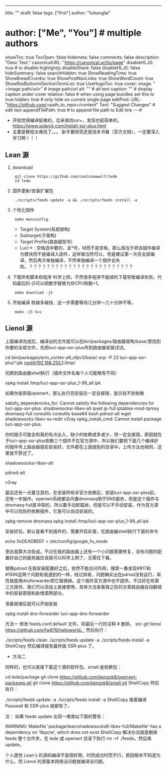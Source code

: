 ---
title: ""
draft: false
tags: ["first"]
author: "liukanglai"
# author: ["Me", "You"] # multiple authors
showToc: true
TocOpen: false
hidemeta: false
comments: false
description: "Desc Text."
canonicalURL: "https://canonical.url/to/page"
disableHLJS: true # to disable highlightjs
disableShare: false
disableHLJS: false
hideSummary: false
searchHidden: true
ShowReadingTime: true
ShowBreadCrumbs: true
ShowPostNavLinks: true
ShowWordCount: true
ShowRssButtonInSectionTermList: true
UseHugoToc: true
cover:
    image: "<image path/url>" # image path/url
    alt: "<alt text>" # alt text
    caption: "<text>" # display caption under cover
    relative: false # when using page bundles set this to true
    hidden: true # only hide on current single page
editPost:
    URL: "https://github.com/<path_to_repo>/content"
    Text: "Suggest Changes" # edit text
    appendFilePath: true # to append file path to Edit link
---#

- 开始觉得编译挺难的，后来查找ssr+，发现也挺简单的。https://www.solarck.com/install-ssr-plus.html
- 主要是教程太难找了。。。 新手要研究还是找本书看（官方文档），一定要深入学习啊！！！

## Lean 源

1. download
 
        git clone https://github.com/coolsnowwolf/lede
        cd lede


4. 固件更新/安装扩展包 
 
        ./scripts/feeds update -a && ./scripts/feeds install -a


5. 个性化固件 
 
        make menuconfig 

    - Target System(系统架构)
    - Subtarget(子架构)
    - Target Profile(路由器型号)
    - LucI-> : 空格选中要的，呈*号，M而不是空格，那么相当于把该插件编译为模块而不是编译入固件，这样做当然可以，但是建议第一次先全部编译，然后再次单独编译，不然单独编译一个插件会失败。？？？？？？？？？？？？？？？？？？？？？？？？

6. 下载所有脚本和程序 科学上网，不然很多程序不能顺利下载导致编译失败。代码最后的-j5可以把数字替换为你CPU核数+1。

        make download -j5


7. 开始编译 核越多越快，这一步需要等待几分钟～几十分钟不等。

        make -j5 V=s


## Lienol 源

上面编译完成后，编译出的文件就可以在bin/packages/路由器架构/base/里找到你要的全部文件，先把luci-app-ssr-plus传到路由器安装试试。


cd bin/packages/arm_cortex-a9_vfpv3/base/
scp -P 22 luci-app-ssr-plus*.ipk root@192.168.250.1:/tmp/

切换到路由器shell执行（插件文件名每个人可能略有不同）

opkg install /tmp/luci-app-ssr-plus_1-99_all.ipk

如果你是原版openwrt，那么执行完安装后一定会报错，提示找不到依赖

satisfy_dependencies_for: Cannot satisfy the following dependencies for luci-app-ssr-plus: shadowsocksr-libev-alt ipset ip-full iptables-mod-tproxy dnsmasq-full coreutils coreutils-base64 bash pdnsd-alt wget shadowsocks-libev-ss-redir v2ray opkg_install_cmd: Cannot install package luci-app-ssr-plus.



你的提示可能会和我的有点出入，缺少的依赖或多或少，但一定会报错，原因就在于luci-app-ssr-plus依赖三个插件不在官方源中，所以我们要把下面几个编译好的插件传上路由器提前安装好。文件都在上面提到的目录中，上传方法也相同，这里就不赘述了。

shadowsocksr-libev-alt

pdnsd-alt

v2ray



最后还有一点要注意的，在安装所有非官方依赖后，安装luci-app-ssr-plus前，还有一步操作。openwrt系统都会内置dnsmasq用于DNS服务，但是这个插件与dnsmasq-full是冲突的，所以要手动卸载掉，但是可以不手动安装，作为官方源中可以找到的依赖插件，它是可以自动安装的。

opkg remove dnsmasq
opkg install /tmp/luci-app-ssr-plus_1-99_all.ipk


安装好后，默认是看不到插件的，需要开启彩蛋，在路由器shell执行下面的命令

echo 0xDEADBEEF > /etc/config/google_fu_mode


至此就算大功告成。不过在我的路由器上还有一个小问题需要修复，没有问题的配置好自己的服务器应该就可以科学上网了，无需往下看。



替换pdnsd
在我安装配置好之后，依然不能访问外网，搜索一番发现#817和#1599这两个问题和我遇到的一样，经过排查，问题确实出在pdnsd没有运行，索性我就用dnsforwarder把它替换掉。这个插件官方源中也不提供，不过好在有第三方提供，我们可以添加上直接使用，具体方法查看我之前的文章路由器自动翻墙中的安装密钥和新增源两部分。

准备就绪后就可以开始安装

opkg install dns-forwarder luci-app-dns-forwarder




方法一
修改 feeds.conf.default 文件，将最后一行的注释 # 删除， src-git lienol https://github.com/fw876/helloworld。
然后执行：

./scripts/feeds clean
./scripts/feeds update -a
./scripts/feeds install -a
ShellCopy
然后编译就有最终版 SSR-plus 了。

- 方法二

同样的，也可以直接下载这个源的软件包，small 是依赖包：

cd lede/package
git clone https://github.com/kenzok8/openwrt-packages.git
git clone https://github.com/kenzok8/small.git
ShellCopy
然后执行：

./scripts/feeds update -a
./scripts/feeds install -a
ShellCopy
接着编译 Passwall 和 SSR-plus 就都有了。

注：
如果 feeds update 出现一堆类似下面的警告：

WARNING: Makefile 'package/lean/shadowsocksR-libev-full/Makefile' has a dependency on 'libpcre', which does not exist
ShellCopy
解决办法就是删掉 feeds 整个文件夹，在 lede 或 openwrt 目录下执行 rm -rf ./feeds，然后再 update。

个人感觉 Lean's 的源码编译不是很好用，时而成功时而不行，原因根本不知道为什么，而 Lienol 的源基本网络没问题就编译没问题。
